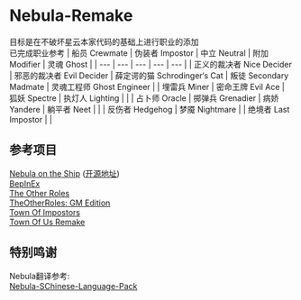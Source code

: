 # Nebula-Remake
目标是在不破坏星云本家代码的基础上进行职业的添加 \
已完成职业参考
| 船员 Crewmate | 伪装者 Impostor | 中立 Neutral | 附加 Modifier | 灵魂 Ghost |
| --- | --- | --- | --- | --- |
| 正义的裁决者 Nice Decider | 邪恶的裁决者 Evil Decider | 薛定谔的猫 Schrodinger‘s Cat | 叛徒 Secondary Madmate | 灵魂工程师 Ghost Engineer |
| 埋雷兵 Miner | 密命王牌 Evil Ace | 狐妖 Spectre | 执灯人 Lighting | |
| 占卜师 Oracle | 掷弹兵 Grenadier | 病娇 Yandere | 躺平者 Neet | |
| 反伤者 Hedgehog | 梦魇 Nightmare | | 绝境者 Last Impostor | |


## 参考项目
[Nebula on the Ship](https://github.com/Dolly1016/Nebula) ([开源地址](https://github.com/Dolly1016/Nebula-Public)) \
[BepInEx](https://github.com/BepInEx) \
[The Other Roles](https://github.com/Eisbison/TheOtherRoles) \
[TheOtherRoles: GM Edition](https://github.com/yukinogatari/TheOtherRoles-GM) \
[Town Of Impostors](https://github.com/Town-of-Impostors/TownOfImpostors) \
[Town Of Us Remake](https://github.com/eDonnes124/Town-Of-Us-R)

## 特别鸣谢
Nebula翻译参考: \
[Nebula-SChinese-Language-Pack](https://github.com/Khcell/Nebula-SChinese-Language-Pack)
